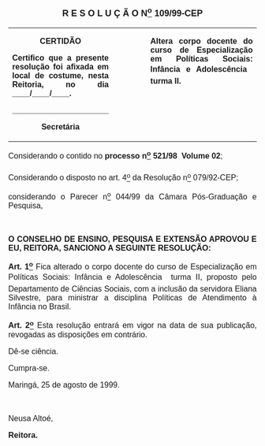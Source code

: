 <BODY>

<B><FONT FACE="Arial" SIZE=4><P ALIGN="CENTER"></P>
<P ALIGN="CENTER">R E S O L U &Ccedil; &Atilde; O  N<U><SUP>o</U></SUP> 109/99-CEP</P>
</B></FONT><FONT FACE="Arial"><P ALIGN="JUSTIFY"></P></FONT>
<TABLE CELLSPACING=0 BORDER=0 CELLPADDING=7 WIDTH=621>
<TR><TD WIDTH="32%" VALIGN="TOP">
<B><FONT FACE="Arial" SIZE=3><P ALIGN="CENTER">CERTID&Atilde;O</P>
<P ALIGN="JUSTIFY">   Certifico que a presente resolu&ccedil;&atilde;o foi afixada em local de costume, nesta Reitoria, no dia ____/____/____.</P>
<P ALIGN="JUSTIFY"></P>
<P ALIGN="JUSTIFY">______________________</P>
<P ALIGN="CENTER">Secret&aacute;ria</B></FONT></TD>
<TD WIDTH="17%" VALIGN="TOP">&nbsp;</TD>
<TD WIDTH="52%" VALIGN="TOP">
<B><FONT FACE="Arial" SIZE=3><P ALIGN="JUSTIFY">Altera corpo docente do curso de Especializa&ccedil;&atilde;o em Pol&iacute;ticas Sociais: Inf&acirc;ncia e Adolesc&ecirc;ncia  turma II.</B></FONT></TD>
</TR>
</TABLE>

<FONT FACE="Arial" SIZE=3><P ALIGN="JUSTIFY"></P>
<P ALIGN="JUSTIFY">&#9;Considerando o contido no <B>processo n<U><SUP>o</U></SUP> 521/98  Volume 02</B>;</P>
<P ALIGN="JUSTIFY">&#9;Considerando o disposto no art. 4<U><SUP>o</U></SUP> da Resolu&ccedil;&atilde;o n<U><SUP>o</U></SUP> 079/92-CEP;</P>
<P ALIGN="JUSTIFY">&#9;considerando o Parecer n<U><SUP>o</U> </SUP>044/99 da C&acirc;mara P&oacute;s-Gradua&ccedil;&atilde;o e Pesquisa,</P>
<P ALIGN="JUSTIFY"></P>
<P ALIGN="JUSTIFY">&nbsp;</P>
<B><P ALIGN="JUSTIFY">O CONSELHO DE ENSINO, PESQUISA E EXTENS&Atilde;O APROVOU E EU, REITORA, SANCIONO A SEGUINTE RESOLU&Ccedil;&Atilde;O:</P>
</B><P ALIGN="JUSTIFY"></P>
<P ALIGN="JUSTIFY">&#9;<B>Art. 1<U><SUP>o</B></U></SUP> Fica alterado o corpo docente do curso de Especializa&ccedil;&atilde;o em Pol&iacute;ticas Sociais: Inf&acirc;ncia e Adolesc&ecirc;ncia  turma II, proposto pelo Departamento de Ci&ecirc;ncias Sociais, com a inclus&atilde;o da servidora Eliana Silvestre, para ministrar a disciplina Pol&iacute;ticas de Atendimento &agrave; Inf&acirc;ncia no Brasil.</P>
<P ALIGN="JUSTIFY">&#9;<B>Art. 2<U><SUP>o</B></U></SUP> Esta resolu&ccedil;&atilde;o entrar&aacute; em vigor na data de sua publica&ccedil;&atilde;o, revogadas as disposi&ccedil;&otilde;es em contr&aacute;rio.</P>
<P ALIGN="JUSTIFY">&#9;D&ecirc;-se ci&ecirc;ncia.</P>
<P ALIGN="JUSTIFY">&#9;Cumpra-se.</P>
<P ALIGN="JUSTIFY"></P>
<P ALIGN="JUSTIFY">Maring&aacute;, 25 de agosto de 1999.</P>
<P ALIGN="JUSTIFY"></P>
<P ALIGN="JUSTIFY">&nbsp;</P>
<P ALIGN="JUSTIFY">Neusa Alto&eacute;,</P>
<B><P ALIGN="JUSTIFY">Reitora.</P>
<P ALIGN="JUSTIFY"></P>
<P ALIGN="JUSTIFY">&nbsp;</P>
<P ALIGN="JUSTIFY">&nbsp;</P>
</B></FONT><FONT SIZE=3><P>&nbsp;</P>
<P>&nbsp;</P></FONT></BODY>
